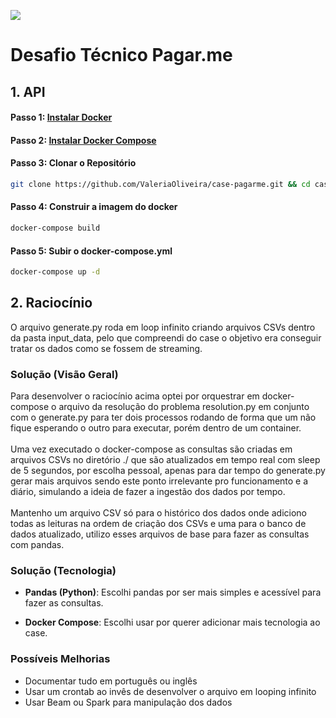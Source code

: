 ![](https://imgur.com/RIOFthI.png)

# Desafio Técnico Pagar.me

## 1. API

#### Passo 1: [Instalar Docker](https://docs.docker.com/get-docker/)

#### Passo 2: [Instalar Docker Compose](https://docs.docker.com/compose/install/)

#### Passo 3: Clonar o Repositório
```bash 
git clone https://github.com/ValeriaOliveira/case-pagarme.git && cd case-pagarme
```
#### Passo 4: Construir a imagem do docker
```bash 
docker-compose build
```

#### Passo 5: Subir o docker-compose.yml
```bash
docker-compose up -d
```

## 2. Raciocínio 

O arquivo generate.py roda em loop infinito criando arquivos CSVs dentro da pasta input_data, pelo que compreendi do case o objetivo era conseguir tratar os dados como se fossem de streaming.


### Solução (Visão Geral)

  Para desenvolver o raciocínio acima optei por orquestrar em docker-compose o arquivo da resolução do problema resolution.py em conjunto com o generate.py para ter dois processos rodando de forma que um não fique esperando o outro para executar, porém dentro de um container.<br><br>
  Uma vez executado o docker-compose as consultas são criadas em arquivos CSVs no diretório ./ que são atualizados em tempo real com sleep de 5 segundos, por escolha pessoal, apenas para dar tempo do generate.py gerar mais arquivos sendo este ponto irrelevante pro funcionamento e a diário, simulando a ideia de fazer a ingestão dos dados por tempo.<br><br>
  Mantenho um arquivo CSV só para o histórico dos dados onde adiciono todas as leituras na ordem de criação dos CSVs e uma para o banco de dados atualizado, utilizo esses arquivos de base para fazer as consultas com pandas.
  

### Solução (Tecnologia)


* **Pandas (Python)**: Escolhi pandas por ser mais simples e acessível para fazer as consultas.

* **Docker Compose**: Escolhi usar por querer adicionar mais tecnologia ao case.


### Possíveis Melhorias 

* Documentar tudo em português ou inglês
* Usar um crontab ao invês de desenvolver o arquivo em looping infinito
* Usar Beam ou Spark para manipulação dos dados
